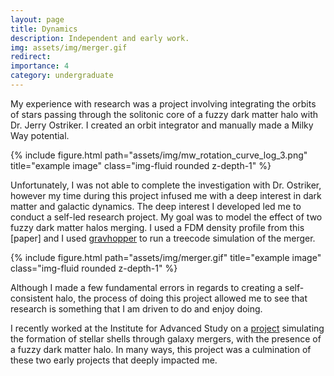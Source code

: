 ```yaml
---
layout: page
title: Dynamics
description: Independent and early work.
img: assets/img/merger.gif
redirect: 
importance: 4
category: undergraduate
---
```


My experience with research was a project involving integrating the orbits of stars passing through the solitonic core of a fuzzy dark matter halo with Dr. Jerry Ostriker. I created an orbit integrator and manually made a Milky Way potential. 

<div class="row">
    <div class="col-sm mt-3 mt-md-0">
        {% include figure.html path="assets/img/mw_rotation_curve_log_3.png" title="example image" class="img-fluid rounded z-depth-1" %}
    </div>
</div>

Unfortunately, I was not able to complete the investigation with Dr. Ostriker, however my time during this project infused me with a deep interest in dark matter and galactic dynamics. The deep interest I developed led me to conduct a self-led research project. My goal was to model the effect of two fuzzy dark matter halos merging. I used a FDM density profile from this [paper] and I used [gravhopper](https://gravhopper.readthedocs.io/en/latest/index.html) to run a treecode simulation of the merger. 

<div class="row">
    <div class="col-sm mt-3 mt-md-0">
        {% include figure.html path="assets/img/merger.gif" title="example image" class="img-fluid rounded z-depth-1" %}
    </div>
</div>

Although I made a few fundamental errors in regards to creating a self-consistent halo, the process of doing this project allowed me to see that research is something that I am driven to do and enjoy doing.

I recently worked at the Institute for Advanced Study on a [project](https://gabrielpfaffman.github.io/projects/1_project/) simulating the formation of stellar shells through galaxy mergers, with the presence of a fuzzy dark matter halo. In many ways, this project was a culmination of these two early projects that deeply impacted me.
